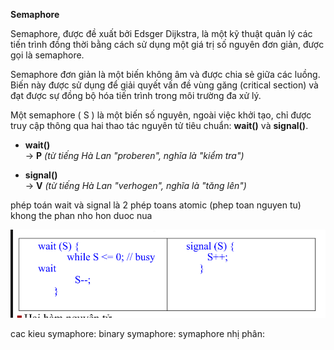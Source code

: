 **Semaphore**  

Semaphore, được đề xuất bởi Edsger Dijkstra, là một kỹ thuật quản lý các tiến trình đồng thời bằng cách sử dụng một giá trị số nguyên đơn giản, được gọi là semaphore.  

Semaphore đơn giản là một biến không âm và được chia sẻ giữa các luồng. Biến này được sử dụng để giải quyết vấn đề vùng găng (critical section) và đạt được sự đồng bộ hóa tiến trình trong môi trường đa xử lý.  

Một semaphore \( S \) là một biến số nguyên, ngoài việc khởi tạo, chỉ được truy cập thông qua hai thao tác nguyên tử tiêu chuẩn: **wait()** và **signal()**.  

- **wait()**  
  → **P** *(từ tiếng Hà Lan "proberen", nghĩa là "kiểm tra")*  

- **signal()**  
  → **V** *(từ tiếng Hà Lan "verhogen", nghĩa là "tăng lên")*



phép toán wait và signal là 2 phép toans atomic (phep toan nguyen tu) khong the phan nho hon duoc nua



![img.png](img.png)


cac kieu symaphore:
binary symaphore:
symaphore nhị phân: 